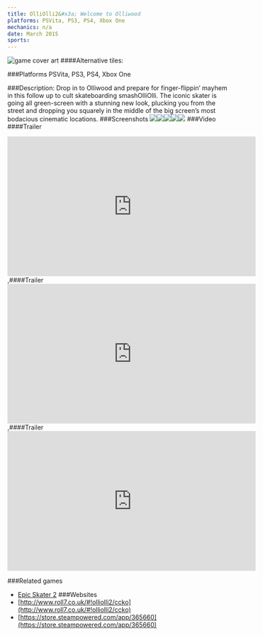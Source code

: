 ```yaml
---
title: OlliOlli2&#x3a; Welcome to Olliwood
platforms: PSVita, PS3, PS4, Xbox One
mechanics: n/a
date: March 2015
sports: 
---
```

![game cover art](//images.igdb.com/igdb/image/upload/t_cover_big/hk2teln855cw5bgjwcpz.jpg "Logo Title Text 1")
####Alternative tiles:

###Platforms
PSVita, PS3, PS4, Xbox One

###Description:
Drop in to Olliwood and prepare for finger-flippin’ mayhem in this follow up to cult skateboarding smashOlliOlli. The iconic skater is going all green-screen with a stunning new look, plucking you from the street and dropping you squarely in the middle of the big screen’s most bodacious cinematic locations.
###Screenshots
<a target="_blank" rel="noopener noreferrer" href="//images.igdb.com/igdb/image/upload/t_cover_big/cfidyughxjwioveqphsn.jpg"><img src="//images.igdb.com/igdb/image/upload/t_thumb/cfidyughxjwioveqphsn.jpg"/></a><a target="_blank" rel="noopener noreferrer" href="//images.igdb.com/igdb/image/upload/t_cover_big/j9koqbrfgxtawloo3bc3.jpg"><img src="//images.igdb.com/igdb/image/upload/t_thumb/j9koqbrfgxtawloo3bc3.jpg"/></a><a target="_blank" rel="noopener noreferrer" href="//images.igdb.com/igdb/image/upload/t_cover_big/qbxahj2asbmb37efuzrt.jpg"><img src="//images.igdb.com/igdb/image/upload/t_thumb/qbxahj2asbmb37efuzrt.jpg"/></a><a target="_blank" rel="noopener noreferrer" href="//images.igdb.com/igdb/image/upload/t_cover_big/uoox93ijrvdcuqrii33s.jpg"><img src="//images.igdb.com/igdb/image/upload/t_thumb/uoox93ijrvdcuqrii33s.jpg"/></a><a target="_blank" rel="noopener noreferrer" href="//images.igdb.com/igdb/image/upload/t_cover_big/eudfufid6r0vlnefomo5.jpg"><img src="//images.igdb.com/igdb/image/upload/t_thumb/eudfufid6r0vlnefomo5.jpg"/></a>
###Video
####Trailer

<iframe width="560" height="315" src="https://www.youtube.com/embed/Vmkspv2Do_s" frameborder="0" allowfullscreen></iframe>
,####Trailer

<iframe width="560" height="315" src="https://www.youtube.com/embed/tnCUw-r68qw" frameborder="0" allowfullscreen></iframe>
,####Trailer

<iframe width="560" height="315" src="https://www.youtube.com/embed/K56SXPKx5pQ" frameborder="0" allowfullscreen></iframe>

###Related games
* [Epic Skater 2](/games/epic-skater-2-71452/)
###Websites
* [http://www.roll7.co.uk/#!olliolli2/ccko](http://www.roll7.co.uk/#!olliolli2/ccko)
* [https://store.steampowered.com/app/365660](https://store.steampowered.com/app/365660)
